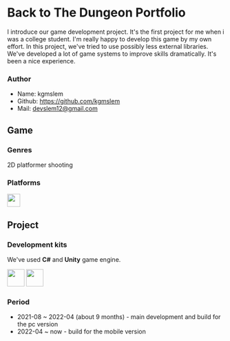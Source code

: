 # Back to The Dungeon Portfolio

I introduce our game development project. It's the first project for me when i was a college student. I'm really happy to develop this game by my own effort. In this project, we've tried to use possibly less external libraries. We've developed a lot of game systems to improve skills dramatically. It's been a nice experience.

### Author

* Name: kgmslem
* Github: https://github.com/kgmslem
* Mail: devslem12@gmail.com

<!--
Project title
Any relevant programming languages used
Game engines or relevant software used
Game genres
How you contributed to the project (solo? coder in the team? etc.)
Time it took to make
-->

## Game

### Genres

2D platformer shooting

### Platforms

<p>
<img src="https://upload.wikimedia.org/wikipedia/commons/c/c7/Windows_logo_-_2012.png" height="30">
<!--<img src="https://upload.wikimedia.org/wikipedia/commons/thumb/6/64/Android_logo_2019_%28stacked%29.svg/640px-Android_logo_2019_%28stacked%29.svg.png" width="40">-->
</p>

## Project

### Development kits

We've used **C#** and **Unity** game engine.

<p>
<img src="https://w.namu.la/s/a5c8b52bd00f38f3430dd7540867240527fd91e023abc9ff5afc7612faaf0ff3d089ebc7d17fd742323e15a32383753a3777de02ec664a6e15b0e92847220dc47f2be0a379d83dfb0a437a75ee6b2f63e63bbc1106ffb05877c5ccac54f45b22" height="40">
<img src="https://upload.wikimedia.org/wikipedia/commons/thumb/1/19/Unity_Technologies_logo.svg/1280px-Unity_Technologies_logo.svg.png" height="40">
</p>

### Period

* 2021-08 ~ 2022-04 (about 9 months) - main development and build for the pc version
* 2022-04 ~ now - build for the mobile version
